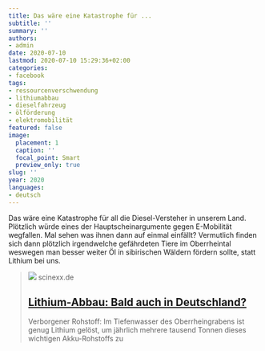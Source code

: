 ```yaml
---
title: Das wäre eine Katastrophe für ...
subtitle: ''
summary: ''
authors:
- admin
date: 2020-07-10
lastmod: 2020-07-10 15:29:36+02:00
categories:
- facebook
tags:
- ressourcenverschwendung
- lithiumabbau
- dieselfahrzeug
- ölförderung
- elektromobilität
featured: false
image:
  placement: 1
  caption: ''
  focal_point: Smart
  preview_only: true
slug: ''
year: 2020
languages:
- deutsch
---
```


Das wäre eine Katastrophe für all die Diesel-Versteher in unserem Land. Plötzlich würde eines der Hauptscheinargumente gegen E-Mobilität wegfallen. Mal sehen was ihnen dann auf einmal einfällt? Vermutlich finden sich dann plötzlich irgendwelche gefährdeten Tiere im Oberrheintal weswegen man besser weiter Öl in sibirischen Wäldern fördern sollte, statt Lithium bei uns.
> [![](https://www.scinexx.de/wp-content/uploads/l/i/lithiumg.jpg)](https://www.scinexx.de/news/technik/lithium-abbau-bald-auch-in-deutschland/)
> scinexx.de
> ## [Lithium-Abbau: Bald auch in Deutschland?](https://www.scinexx.de/news/technik/lithium-abbau-bald-auch-in-deutschland/)
>
>Verborgener Rohstoff: Im Tiefenwasser des Oberrheingrabens ist genug Lithium gelöst, um jährlich mehrere tausend Tonnen dieses wichtigen Akku-Rohstoffs zu